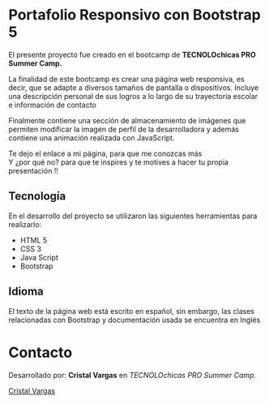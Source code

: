 # Portafolio Responsivo con Bootstrap 5

El presente proyecto fue creado en el bootcamp de **TECNOLOchicas PRO Summer Camp.**

La finalidad de este bootcamp es crear una página web responsiva, es decir, que se adapte a diversos tamaños de pantalla o dispositivos. Incluye una descripción personal de sus logros a lo largo de su trayectoria escolar e información de contacto

Finalmente contiene una sección de almacenamiento de imágenes que permiten modificar la imagen de perfil de la desarrolladora y además contiene una animación realizada con JavaScript.

Te dejo el enlace a mi página, para que me conozcas más      
Y ¿por qué no? para que te inspires y te motives a hacer tu propia presentación !!

## Tecnología
En el desarrollo del proyecto se utilizaron las siguientes herramientas para realizarlo: 

+ HTML 5
+ CSS 3
+ Java Script
+ Bootstrap

## Idioma
El texto de la página web está escrito en español, sin embargo, las clases relacionadas con Bootstrap y documentación usada se encuentra en Inglés

# Contacto

Desarrollado por: **Cristal Vargas** en *TECNOLOchicas PRO Summer Camp.*

[Cristal Vargas](https://www.linkedin.com/in/cristal-de-la-cruz-vargas-pérez-98506527a/)